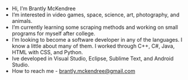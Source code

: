 - Hi, I’m Brantly McKendree
- I’m interested in video games, space, science, art, photography, and animals.
- I’m currently learning some scraping methods and working on small programs for myself after college.
- I’m looking to become a software developer in any of the languages. I know a little about many of them. I worked through C++, C#, Java, HTML with CSS, and Python.
- Ive developed in Visual Studio, Eclipse, Sublime Text, and Android Studio. 
- How to reach me - brantly.mckendree@gmail.com 

<!---
brantly1993/brantly1993 is a ✨ special ✨ repository because its `README.md` (this file) appears on your GitHub profile.
You can click the Preview link to take a look at your changes.
--->
